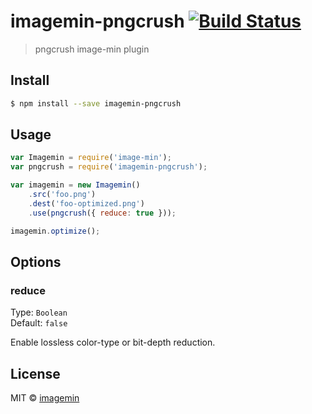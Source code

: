 # imagemin-pngcrush [![Build Status](http://img.shields.io/travis/imagemin/imagemin-pngcrush.svg?style=flat)](https://travis-ci.org/imagemin/imagemin-pngcrush)

> pngcrush image-min plugin


## Install

```bash
$ npm install --save imagemin-pngcrush
```


## Usage

```js
var Imagemin = require('image-min');
var pngcrush = require('imagemin-pngcrush');

var imagemin = new Imagemin()
	.src('foo.png')
	.dest('foo-optimized.png')
	.use(pngcrush({ reduce: true }));

imagemin.optimize();
```


## Options

### reduce

Type: `Boolean`  
Default: `false`

Enable lossless color-type or bit-depth reduction.


## License

MIT © [imagemin](https://github.com/imagemin)
